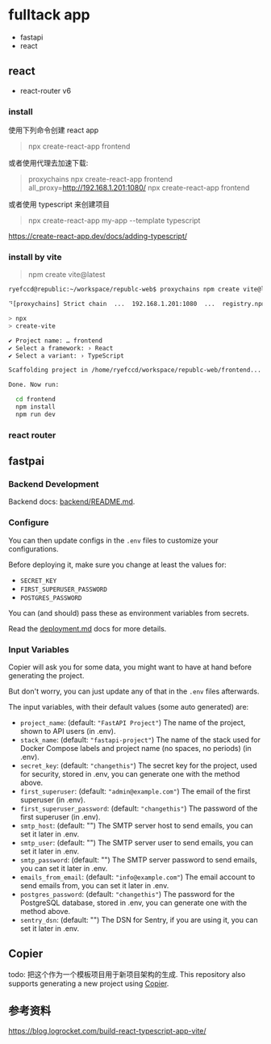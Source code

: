 
# fulltack app

- fastapi
- react


## react

- react-router v6

### install

使用下列命令创建 react app

> npx create-react-app frontend

或者使用代理去加速下载:

> proxychains npx create-react-app frontend  
> all_proxy=http://192.168.1.201:1080/ npx create-react-app frontend  


或者使用 typescript 来创建项目

> npx create-react-app my-app --template typescript

https://create-react-app.dev/docs/adding-typescript/


### install by vite

> npm create vite@latest

```bash
ryefccd@republic:~/workspace/republc-web$ proxychains npm create vite@latest

⠙[proxychains] Strict chain  ...  192.168.1.201:1080  ...  registry.npmjs.org:443  ...  OK

> npx
> create-vite

✔ Project name: … frontend
✔ Select a framework: › React
✔ Select a variant: › TypeScript

Scaffolding project in /home/ryefccd/workspace/republc-web/frontend...

Done. Now run:

  cd frontend
  npm install
  npm run dev
```


### react router


## fastpai


### Backend Development

Backend docs: [backend/README.md](./backend/README.md).

### Configure

You can then update configs in the `.env` files to customize your configurations.

Before deploying it, make sure you change at least the values for:

- `SECRET_KEY`
- `FIRST_SUPERUSER_PASSWORD`
- `POSTGRES_PASSWORD`

You can (and should) pass these as environment variables from secrets.

Read the [deployment.md](./deployment.md) docs for more details.

### Input Variables

Copier will ask you for some data, you might want to have at hand before generating the project.

But don't worry, you can just update any of that in the `.env` files afterwards.

The input variables, with their default values (some auto generated) are:

- `project_name`: (default: `"FastAPI Project"`) The name of the project, shown to API users (in .env).
- `stack_name`: (default: `"fastapi-project"`) The name of the stack used for Docker Compose labels and project name (no spaces, no periods) (in .env).
- `secret_key`: (default: `"changethis"`) The secret key for the project, used for security, stored in .env, you can generate one with the method above.
- `first_superuser`: (default: `"admin@example.com"`) The email of the first superuser (in .env).
- `first_superuser_password`: (default: `"changethis"`) The password of the first superuser (in .env).
- `smtp_host`: (default: "") The SMTP server host to send emails, you can set it later in .env.
- `smtp_user`: (default: "") The SMTP server user to send emails, you can set it later in .env.
- `smtp_password`: (default: "") The SMTP server password to send emails, you can set it later in .env.
- `emails_from_email`: (default: `"info@example.com"`) The email account to send emails from, you can set it later in .env.
- `postgres_password`: (default: `"changethis"`) The password for the PostgreSQL database, stored in .env, you can generate one with the method above.
- `sentry_dsn`: (default: "") The DSN for Sentry, if you are using it, you can set it later in .env.


## Copier

todo: 把这个作为一个模板项目用于新项目架构的生成.
This repository also supports generating a new project using [Copier](https://copier.readthedocs.io).

## 参考资料

https://blog.logrocket.com/build-react-typescript-app-vite/